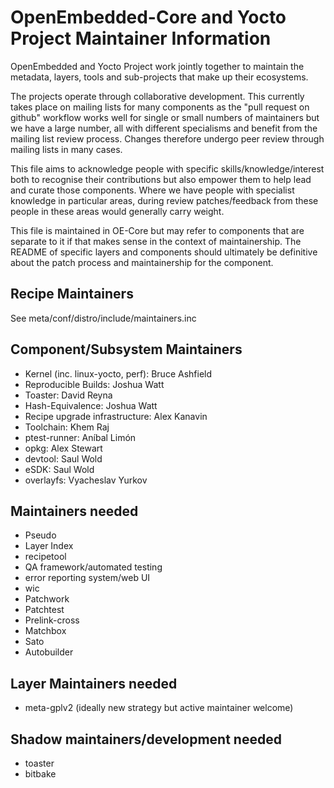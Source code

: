 OpenEmbedded-Core and Yocto Project Maintainer Information
==========================================================

OpenEmbedded and Yocto Project work jointly together to maintain the metadata,
layers, tools and sub-projects that make up their ecosystems.

The projects operate through collaborative development. This currently takes
place on mailing lists for many components as the "pull request on github"
workflow works well for single or small numbers of maintainers but we have
a large number, all with different specialisms and benefit from the mailing
list review process. Changes therefore undergo peer review through mailing
lists in many cases.

This file aims to acknowledge people with specific skills/knowledge/interest
both to recognise their contributions but also empower them to help lead and
curate those components. Where we have people with specialist knowledge in
particular areas, during review patches/feedback from these people in these
areas would generally carry weight.

This file is maintained in OE-Core but may refer to components that are separate
to it if that makes sense in the context of maintainership. The README of specific
layers and components should ultimately be definitive about the patch process and
maintainership for the component.

Recipe Maintainers
------------------

See meta/conf/distro/include/maintainers.inc

Component/Subsystem Maintainers
-------------------------------

* Kernel (inc. linux-yocto, perf): Bruce Ashfield
* Reproducible Builds: Joshua Watt
* Toaster: David Reyna
* Hash-Equivalence: Joshua Watt
* Recipe upgrade infrastructure: Alex Kanavin
* Toolchain: Khem Raj
* ptest-runner: Aníbal Limón
* opkg: Alex Stewart
* devtool: Saul Wold
* eSDK: Saul Wold
* overlayfs: Vyacheslav Yurkov

Maintainers needed
------------------

* Pseudo
* Layer Index
* recipetool
* QA framework/automated testing
* error reporting system/web UI
* wic
* Patchwork
* Patchtest
* Prelink-cross
* Matchbox
* Sato
* Autobuilder

Layer Maintainers needed
------------------------

* meta-gplv2 (ideally new strategy but active maintainer welcome)

Shadow maintainers/development needed
--------------------------------------

* toaster
* bitbake


